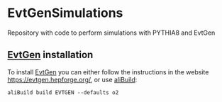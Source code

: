 # EvtGenSimulations
Repository with code to perform simulations with PYTHIA8 and EvtGen

## [EvtGen](https://evtgen.hepforge.org/) installation
To install [EvtGen](https://evtgen.hepforge.org/) you can either follow the instructions in the website https://evtgen.hepforge.org/, or use [aliBuild](https://alisw.github.io/alibuild/):
```shell
aliBuild build EVTGEN --defaults o2
```
